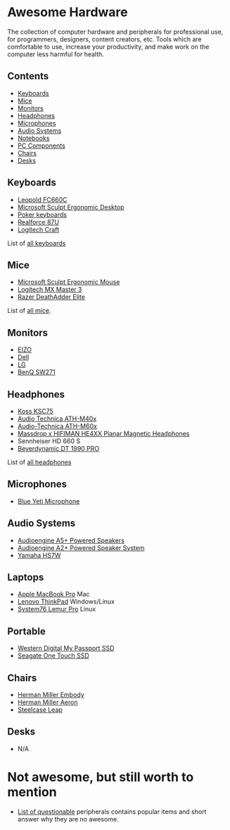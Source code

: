 # Awesome Hardware

The collection of computer hardware and peripherals for professional use, for programmers, designers, content creators, etc. Tools which are comfortable to use, increase your productivity, and make work on the computer less harmful for health.

## Contents

- [Keyboards](#keyboards)
- [Mice](#mice)
- [Monitors](#monitors)
- [Headphones](#headphones)
- [Microphones](#microphone)
- [Audio Systems](#audio-systems)
- [Notebooks](#laptops)
- [PC Components](#pc-components)
- [Chairs](#chairs)
- [Desks](#desks)

## Keyboards

- [Leopold FC660C](keyboards/leopold_fc660c/README.md)
- [Microsoft Sculpt Ergonomic Desktop](keyboards/sculpt_ergonomic_desktop/README.md)
- [Poker keyboards](keyboards/poker/README.md)
- [Realforce 87U](keyboards/realforce_87u/README.md)
- [Logitech Craft](keyboards/logitech_craft/README.md)

List of [all keyboards](keyboards/README.md)

## Mice

- [Microsoft Sculpt Ergonomic Mouse](mice/sculpt_ergonomic_mouse/README.md)
- [Logitech MX Master 3](mice/logitech_mx_master_3/README.md)
- [Razer DeathAdder Elite](mice/razer_deathadder/README.md)

List of [all mice](mice/README.md).

## Monitors

- [EIZO](http://www.eizoglobal.com/)
- [Dell](https://www.dell.com/en-us/work/shop/accessories/ac/4009?c=us&category_id=4009&cs=04&l=en&ref=bkt&s=bsd)
- [LG](https://www.lg.com/us/monitors)
- [BenQ SW271](https://www.benq.com/en-us/monitor/photographer/sw271.html)

## Headphones

- [Koss KSC75](headphones/koss_ksc75/README.md)
- [Audio Technica ATH-M40x](headphones/audio_technica_ath-m40x/README.md)
- [Audio-Technica ATH-M60x](headphones/audio_technica_ath-m60x/README.md)
- [Massdrop x HIFIMAN HE4XX Planar Magnetic Headphones](headphones/hifiman_he4xx/README.md)
- Sennheiser HD 660 S
- [Beyerdynamic DT 1990 PRO](headphones/beyerdynamic_dt_1990_pro/README.md)

List of [all headphones](headphones/README.md)

## Microphones

- [Blue Yeti Microphone](https://www.bluedesigns.com/products/yeti/)

## Audio Systems

- [Audioengine A5+ Powered Speakers](https://audioengineusa.com/shop/poweredspeakers/a5-plus-powered-speakers/)
- [Audioengine A2+ Powered Speaker System](https://audioengineusa.com/shop/poweredspeakers/a2-plus-powered-speakers/)
- [Yamaha HS7W](https://usa.yamaha.com/products/proaudio/speakers/hs_series/index.html)

## Laptops

- [Apple MacBook Pro](https://www.apple.com/macbook-pro/) Mac
- [Lenovo ThinkPad](https://www.lenovo.com/us/en/thinkpad) Windows/Linux
- [System76 Lemur Pro](https://system76.com/laptops/lemur) Linux

## Portable

- [Western Digital My Passport SSD](https://www.wd.com/products/portable-storage/my-passport-ssd.html)
- [Seagate One Touch SSD](https://www.seagate.com/consumer/backup/one-touch-ssd/)

## Chairs

- [Herman Miller Embody](https://store.hermanmiller.com/office/office-chairs/embody-task-chair/4737.html?lang=en_US)
- [Herman Miller Aeron](https://store.hermanmiller.com/office/office-chairs/aeron-chair/2195348.html?lang=en_US)
- [Steelcase Leap](https://www.steelcase.com/products/office-chairs/leap/)

## Desks

- N/A

# Not awesome, but still worth to mention

- [List of questionable](questionable.md) peripherals contains popular items and short answer why they are no awesome.
